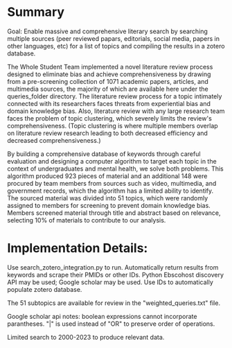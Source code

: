 # Summary

Goal: Enable massive and comprehensive literary search by searching multiple sources (peer reviewed papars, editorials, social media, papers in other languages, etc) for a list of topics and compiling the results in a zotero database. 

The Whole Student Team implemented a novel literature review process designed to eliminate bias and achieve comprehensiveness by drawing from a pre-screening collection of 1071 academic papers, articles, and multimedia sources, the majority of which are available here under the queries_folder directory. The literature review process for a topic intimately connected with its researchers faces threats from experiential bias and domain knowledge bias. Also, literature review with any large research team faces the problem of topic clustering, which severely limits the review's comprehensiveness. (Topic clustering is where multiple members overlap on literature review research leading to both decreased efficiency and decreased comprehensiveness.)

 By building a comprehensive database of keywords through careful evaluation and designing a computer algorithm to target each topic in the context of undergraduates and mental health, we solve both problems. This algorithm produced 923 pieces of material and an additional 148 were procured by team members from sources such as video, multimedia, and government records, which the algorithm has a limited ability to identify. The sourced material was divided into 51 topics, which were randomly assigned to members for screening to prevent domain knowledge bias. Members screened material through title and abstract based on relevance, selecting 10% of materials to contribute to our analysis.  

# Implementation Details:
Use search_zotero_integration.py to run.
Automatically return results from keywords and scrape their PMIDs or other IDs. 
Python Ebscohost discovery API may be used; Google scholar may be used.
Use IDs to automatically populate zotero database. 

The 51 subtopics are available for review in the "weighted_queries.txt" file.

Google scholar api notes: boolean expressions cannot incorporate parantheses. "|" is used instead of "OR" to preserve order of operations.

Limited search to 2000-2023 to produce relevant data.
